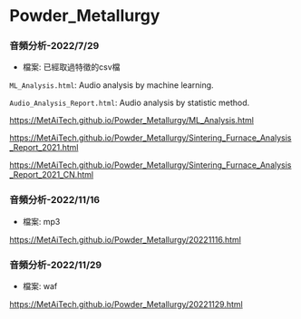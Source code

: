 # Powder_Metallurgy

### 音頻分析-2022/7/29
* 檔案: 已經取過特徵的csv檔

```ML_Analysis.html```: Audio analysis by machine learning.

```Audio_Analysis_Report.html```: Audio analysis by statistic method.

https://MetAiTech.github.io/Powder_Metallurgy/ML_Analysis.html

https://MetAiTech.github.io/Powder_Metallurgy/Sintering_Furnace_Analysis_Report_2021.html

https://MetAiTech.github.io/Powder_Metallurgy/Sintering_Furnace_Analysis_Report_2021_CN.html

### 音頻分析-2022/11/16
* 檔案: mp3

https://MetAiTech.github.io/Powder_Metallurgy/20221116.html

### 音頻分析-2022/11/29
* 檔案: waf

https://MetAiTech.github.io/Powder_Metallurgy/20221129.html
